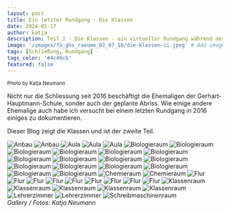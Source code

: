 ```yaml
---
layout: post
title: Ein letzter Rundgang - Die Klassen
date: 2024-05-17
author: katja
description: Teil 2 - Die Klassen - ein virtueller Rundgang während der Verabschiedung
image: '/images/fb_ghs_raeume_02_07_16/die-klassen-ii.jpeg' # Add image post (optional)
tags: [Schließung, Rundgang]
tags_color: '#4c49cb'
featured: false
---
```

<small>Photo by Katja Neumann</small>

Nicht nur die Schliessung seit 2016 beschäftigt die Ehemaligen der Gerhart-Hauptmann-Schule, sonder auch der geplante Abriss.
Wie einige andere Ehemalige auch habe ich versucht bei einem letzten Rundgang in 2016 einiges zu dokumentieren.

Dieser Blog zeigt die Klassen und ist der zweite Teil.

<div class="gallery-box">
  <div class="gallery gallery--post">
<img src="/images/fb_ghs_raeume_02_07_16/anbau1.jpg" loading="lazy" alt="Anbau">
<img src="/images/fb_ghs_raeume_02_07_16/anbau2.jpg" loading="lazy" alt="Anbau">
<img src="/images/fb_ghs_raeume_02_07_16/aula1.jpg" loading="lazy" alt="Aula">
<img src="/images/fb_ghs_raeume_02_07_16/aula2.jpg" loading="lazy" alt="Aula">
<img src="/images/fb_ghs_raeume_02_07_16/aula3.jpg" loading="lazy" alt="Aula">
<img src="/images/fb_ghs_raeume_02_07_16/biologieraum1.jpg" loading="lazy" alt="Biologieraum">
<img src="/images/fb_ghs_raeume_02_07_16/biologieraum3.jpg" loading="lazy" alt="Biologieraum">
<img src="/images/fb_ghs_raeume_02_07_16/biologieraum4.jpg" loading="lazy" alt="Biologieraum">
<img src="/images/fb_ghs_raeume_02_07_16/biologieraum5.jpg" loading="lazy" alt="Biologieraum">
<img src="/images/fb_ghs_raeume_02_07_16/biologieraum6.jpg" loading="lazy" alt="Biologieraum">
<img src="/images/fb_ghs_raeume_02_07_16/biologieraum7.jpg" loading="lazy" alt="Biologieraum">
<img src="/images/fb_ghs_raeume_02_07_16/biologieraum8.jpg" loading="lazy" alt="Biologieraum">
<img src="/images/fb_ghs_raeume_02_07_16/biologieraum9.jpg" loading="lazy" alt="Biologieraum">
<img src="/images/fb_ghs_raeume_02_07_16/biologieraum10.jpg" loading="lazy" alt="Biologieraum">
<img src="/images/fb_ghs_raeume_02_07_16/biologieraum11.jpg" loading="lazy" alt="Biologieraum">
<img src="/images/fb_ghs_raeume_02_07_16/biologieraum12.jpg" loading="lazy" alt="Biologieraum">
<img src="/images/fb_ghs_raeume_02_07_16/biologieraum13.jpg" loading="lazy" alt="Biologieraum">
<img src="/images/fb_ghs_raeume_02_07_16/biologieraum14.jpg" loading="lazy" alt="Biologieraum">
<img src="/images/fb_ghs_raeume_02_07_16/biologieraum15.jpg" loading="lazy" alt="Biologieraum">
<img src="/images/fb_ghs_raeume_02_07_16/biologieraum16.jpg" loading="lazy" alt="Biologieraum">
<img src="/images/fb_ghs_raeume_02_07_16/biologieraum17.jpg" loading="lazy" alt="Biologieraum">
<img src="/images/fb_ghs_raeume_02_07_16/chemieraum1.jpg" loading="lazy" alt="Chemieraum">
<img src="/images/fb_ghs_raeume_02_07_16/chemieraum2.jpg" loading="lazy" alt="Chemieraum">
<img src="/images/fb_ghs_raeume_02_07_16/flur1ab.jpg" loading="lazy" alt="Flur">
<img src="/images/fb_ghs_raeume_02_07_16/flur1d.jpg" loading="lazy" alt="Flur">
<img src="/images/fb_ghs_raeume_02_07_16/flur1h.jpg" loading="lazy" alt="Flur">
<img src="/images/fb_ghs_raeume_02_07_16/flur1sl.jpg" loading="lazy" alt="Flur">
<img src="/images/fb_ghs_raeume_02_07_16/flur2ab.jpg" loading="lazy" alt="Flur">
<img src="/images/fb_ghs_raeume_02_07_16/flur2d.jpg" loading="lazy" alt="Flur">
<img src="/images/fb_ghs_raeume_02_07_16/flur2sl.jpg" loading="lazy" alt="Flur">
<img src="/images/fb_ghs_raeume_02_07_16/flur3d.jpg" loading="lazy" alt="Flur">
<img src="/images/fb_ghs_raeume_02_07_16/flur3sl.jpg" loading="lazy" alt="Flur">
<img src="/images/fb_ghs_raeume_02_07_16/klassenraum1.jpg" loading="lazy" alt="Klassenraum">
<img src="/images/fb_ghs_raeume_02_07_16/klassenraum3.jpg" loading="lazy" alt="Klassenraum">
<img src="/images/fb_ghs_raeume_02_07_16/klassenraum4.jpg" loading="lazy" alt="Klassenraum">
<img src="/images/fb_ghs_raeume_02_07_16/klassenraum5.jpg" loading="lazy" alt="Klassenraum">
<img src="/images/fb_ghs_raeume_02_07_16/klassenraum7.jpg" loading="lazy" alt="Klassenraum">
<img src="/images/fb_ghs_raeume_02_07_16/lehrerzimmer1.jpg" loading="lazy" alt="Lehrerzimmer">
<img src="/images/fb_ghs_raeume_02_07_16/lehrerzimmer2.jpg" loading="lazy" alt="Lehrerzimmer">
<img src="/images/fb_ghs_raeume_02_07_16/schreibmaschinenraum1.jpg" loading="lazy" alt="Schreibmaschinenraum">
    </div>
  <em>Gallery / <a target="_blank">Fotos: Katja Neumann</a></em>
</div>

